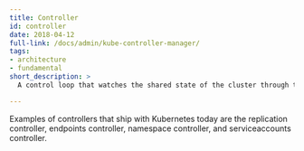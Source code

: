 ```yaml
---
title: Controller
id: controller
date: 2018-04-12
full-link: /docs/admin/kube-controller-manager/
tags:
- architecture
- fundamental
short_description: >
  A control loop that watches the shared state of the cluster through the {{< glossary_tooltip text="apiserver" term_id="kube-apiserver" >}} and makes changes attempting to move the current state towards the desired state.

---
```


Examples of controllers that ship with Kubernetes today are the replication controller, endpoints controller, namespace controller, and serviceaccounts controller.


